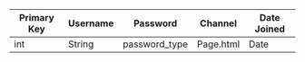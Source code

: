 | Primary Key  | Username | Password       | Channel   |  Date Joined  |
| ------------ | -------- | -------------  | -------   | ------------  |
| int          | String   | password_type  | Page.html |  Date         |
